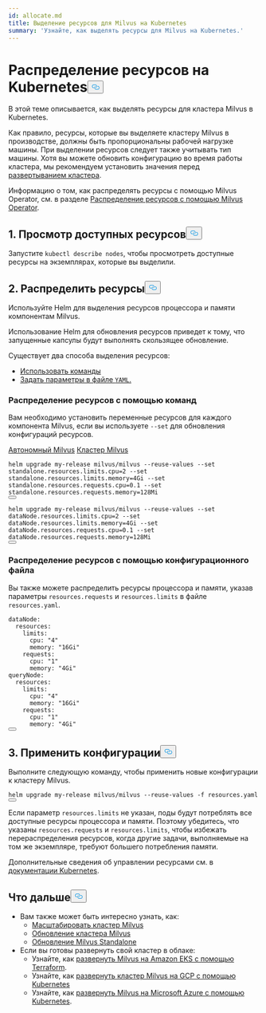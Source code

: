 ```yaml
---
id: allocate.md
title: Выделение ресурсов для Milvus на Kubernetes
summary: 'Узнайте, как выделять ресурсы для Milvus на Kubernetes.'
---
```

<h1 id="Allocate-Resources-on-Kubernetes" class="common-anchor-header">Распределение ресурсов на Kubernetes<button data-href="#Allocate-Resources-on-Kubernetes" class="anchor-icon" translate="no">
      <svg translate="no"
        aria-hidden="true"
        focusable="false"
        height="20"
        version="1.1"
        viewBox="0 0 16 16"
        width="16"
      >
        <path
          fill="#0092E4"
          fill-rule="evenodd"
          d="M4 9h1v1H4c-1.5 0-3-1.69-3-3.5S2.55 3 4 3h4c1.45 0 3 1.69 3 3.5 0 1.41-.91 2.72-2 3.25V8.59c.58-.45 1-1.27 1-2.09C10 5.22 8.98 4 8 4H4c-.98 0-2 1.22-2 2.5S3 9 4 9zm9-3h-1v1h1c1 0 2 1.22 2 2.5S13.98 12 13 12H9c-.98 0-2-1.22-2-2.5 0-.83.42-1.64 1-2.09V6.25c-1.09.53-2 1.84-2 3.25C6 11.31 7.55 13 9 13h4c1.45 0 3-1.69 3-3.5S14.5 6 13 6z"
        ></path>
      </svg>
    </button></h1><p>В этой теме описывается, как выделять ресурсы для кластера Milvus в Kubernetes.</p>
<p>Как правило, ресурсы, которые вы выделяете кластеру Milvus в производстве, должны быть пропорциональны рабочей нагрузке машины. При выделении ресурсов следует также учитывать тип машины. Хотя вы можете обновить конфигурацию во время работы кластера, мы рекомендуем установить значения перед <a href="/docs/ru/install_cluster-helm.md">развертыванием кластера</a>.</p>
<div class="alert note">
<p>Информацию о том, как распределять ресурсы с помощью Milvus Operator, см. в разделе <a href="https://github.com/zilliztech/milvus-operator/blob/main/docs/administration/allocate-resources.md#allocate-resources-with-milvus-operator">Распределение ресурсов с помощью Milvus Operator</a>.</p>
</div>
<h2 id="1-View-available-resources" class="common-anchor-header">1. Просмотр доступных ресурсов<button data-href="#1-View-available-resources" class="anchor-icon" translate="no">
      <svg translate="no"
        aria-hidden="true"
        focusable="false"
        height="20"
        version="1.1"
        viewBox="0 0 16 16"
        width="16"
      >
        <path
          fill="#0092E4"
          fill-rule="evenodd"
          d="M4 9h1v1H4c-1.5 0-3-1.69-3-3.5S2.55 3 4 3h4c1.45 0 3 1.69 3 3.5 0 1.41-.91 2.72-2 3.25V8.59c.58-.45 1-1.27 1-2.09C10 5.22 8.98 4 8 4H4c-.98 0-2 1.22-2 2.5S3 9 4 9zm9-3h-1v1h1c1 0 2 1.22 2 2.5S13.98 12 13 12H9c-.98 0-2-1.22-2-2.5 0-.83.42-1.64 1-2.09V6.25c-1.09.53-2 1.84-2 3.25C6 11.31 7.55 13 9 13h4c1.45 0 3-1.69 3-3.5S14.5 6 13 6z"
        ></path>
      </svg>
    </button></h2><p>Запустите <code translate="no">kubectl describe nodes</code>, чтобы просмотреть доступные ресурсы на экземплярах, которые вы выделили.</p>
<h2 id="2-Allocate-resources" class="common-anchor-header">2. Распределить ресурсы<button data-href="#2-Allocate-resources" class="anchor-icon" translate="no">
      <svg translate="no"
        aria-hidden="true"
        focusable="false"
        height="20"
        version="1.1"
        viewBox="0 0 16 16"
        width="16"
      >
        <path
          fill="#0092E4"
          fill-rule="evenodd"
          d="M4 9h1v1H4c-1.5 0-3-1.69-3-3.5S2.55 3 4 3h4c1.45 0 3 1.69 3 3.5 0 1.41-.91 2.72-2 3.25V8.59c.58-.45 1-1.27 1-2.09C10 5.22 8.98 4 8 4H4c-.98 0-2 1.22-2 2.5S3 9 4 9zm9-3h-1v1h1c1 0 2 1.22 2 2.5S13.98 12 13 12H9c-.98 0-2-1.22-2-2.5 0-.83.42-1.64 1-2.09V6.25c-1.09.53-2 1.84-2 3.25C6 11.31 7.55 13 9 13h4c1.45 0 3-1.69 3-3.5S14.5 6 13 6z"
        ></path>
      </svg>
    </button></h2><p>Используйте Helm для выделения ресурсов процессора и памяти компонентам Milvus.</p>
<div class="alert note">
Использование Helm для обновления ресурсов приведет к тому, что запущенные капсулы будут выполнять скользящее обновление.</div>
<p>Существует два способа выделения ресурсов:</p>
<ul>
<li><a href="/docs/ru/allocate.md#Allocate-resources-with-commands">Использовать команды</a></li>
<li><a href="/docs/ru/allocate.md#Allocate-resources-by-setting-configuration-file">Задать параметры в файле <code translate="no">YAML</code>.</a></li>
</ul>
<h3 id="Allocate-resources-with-commands" class="common-anchor-header">Распределение ресурсов с помощью команд</h3><p>Вам необходимо установить переменные ресурсов для каждого компонента Milvus, если вы используете <code translate="no">--set</code> для обновления конфигураций ресурсов.</p>
<div class="filter">
<a href="#standalone">Автономный Milvus</a> <a href="#cluster">Кластер Milvus</a></div>
<div class="table-wrapper filter-standalone" markdown="block">
<pre><code translate="no" class="language-Shell">helm upgrade my-release milvus/milvus --reuse-values --set standalone.resources.limits.cpu=2 --set standalone.resources.limits.memory=4Gi --set standalone.resources.requests.cpu=0.1 --set standalone.resources.requests.memory=128Mi
<button class="copy-code-btn"></button></code></pre>
</div>
<div class="table-wrapper filter-cluster" markdown="block">
<pre><code translate="no" class="language-Shell">helm upgrade my-release milvus/milvus --reuse-values --set dataNode.resources.limits.cpu=2 --set dataNode.resources.limits.memory=4Gi --set dataNode.resources.requests.cpu=0.1 --set dataNode.resources.requests.memory=128Mi
<button class="copy-code-btn"></button></code></pre>
</div>
<h3 id="Allocate-resources-by-setting-configuration-file" class="common-anchor-header">Распределение ресурсов с помощью конфигурационного файла</h3><p>Вы также можете распределить ресурсы процессора и памяти, указав параметры <code translate="no">resources.requests</code> и <code translate="no">resources.limits</code> в файле <code translate="no">resources.yaml</code>.</p>
<pre><code translate="no" class="language-Yaml"><span class="hljs-attr">dataNode:</span>
  <span class="hljs-attr">resources:</span>
    <span class="hljs-attr">limits:</span>
      <span class="hljs-attr">cpu:</span> <span class="hljs-string">&quot;4&quot;</span>
      <span class="hljs-attr">memory:</span> <span class="hljs-string">&quot;16Gi&quot;</span>
    <span class="hljs-attr">requests:</span>
      <span class="hljs-attr">cpu:</span> <span class="hljs-string">&quot;1&quot;</span>
      <span class="hljs-attr">memory:</span> <span class="hljs-string">&quot;4Gi&quot;</span>
<span class="hljs-attr">queryNode:</span>
  <span class="hljs-attr">resources:</span>
    <span class="hljs-attr">limits:</span>
      <span class="hljs-attr">cpu:</span> <span class="hljs-string">&quot;4&quot;</span>
      <span class="hljs-attr">memory:</span> <span class="hljs-string">&quot;16Gi&quot;</span>
    <span class="hljs-attr">requests:</span>
      <span class="hljs-attr">cpu:</span> <span class="hljs-string">&quot;1&quot;</span>
      <span class="hljs-attr">memory:</span> <span class="hljs-string">&quot;4Gi&quot;</span>
<button class="copy-code-btn"></button></code></pre>
<h2 id="3-Apply-configurations" class="common-anchor-header">3. Применить конфигурации<button data-href="#3-Apply-configurations" class="anchor-icon" translate="no">
      <svg translate="no"
        aria-hidden="true"
        focusable="false"
        height="20"
        version="1.1"
        viewBox="0 0 16 16"
        width="16"
      >
        <path
          fill="#0092E4"
          fill-rule="evenodd"
          d="M4 9h1v1H4c-1.5 0-3-1.69-3-3.5S2.55 3 4 3h4c1.45 0 3 1.69 3 3.5 0 1.41-.91 2.72-2 3.25V8.59c.58-.45 1-1.27 1-2.09C10 5.22 8.98 4 8 4H4c-.98 0-2 1.22-2 2.5S3 9 4 9zm9-3h-1v1h1c1 0 2 1.22 2 2.5S13.98 12 13 12H9c-.98 0-2-1.22-2-2.5 0-.83.42-1.64 1-2.09V6.25c-1.09.53-2 1.84-2 3.25C6 11.31 7.55 13 9 13h4c1.45 0 3-1.69 3-3.5S14.5 6 13 6z"
        ></path>
      </svg>
    </button></h2><p>Выполните следующую команду, чтобы применить новые конфигурации к кластеру Milvus.</p>
<pre><code translate="no" class="language-Shell">helm upgrade my-release milvus/milvus --reuse-values -f resources.yaml
<button class="copy-code-btn"></button></code></pre>
<div class="alert note">
Если параметр <code translate="no">resources.limits</code> не указан, поды будут потреблять все доступные ресурсы процессора и памяти. Поэтому убедитесь, что указаны <code translate="no">resources.requests</code> и <code translate="no">resources.limits</code>, чтобы избежать перераспределения ресурсов, когда другие задачи, выполняемые на том же экземпляре, требуют большего потребления памяти.</div>
<p>Дополнительные сведения об управлении ресурсами см. в <a href="https://kubernetes.io/docs/concepts/configuration/manage-compute-resources-container/">документации Kubernetes</a>.</p>
<h2 id="Whats-next" class="common-anchor-header">Что дальше<button data-href="#Whats-next" class="anchor-icon" translate="no">
      <svg translate="no"
        aria-hidden="true"
        focusable="false"
        height="20"
        version="1.1"
        viewBox="0 0 16 16"
        width="16"
      >
        <path
          fill="#0092E4"
          fill-rule="evenodd"
          d="M4 9h1v1H4c-1.5 0-3-1.69-3-3.5S2.55 3 4 3h4c1.45 0 3 1.69 3 3.5 0 1.41-.91 2.72-2 3.25V8.59c.58-.45 1-1.27 1-2.09C10 5.22 8.98 4 8 4H4c-.98 0-2 1.22-2 2.5S3 9 4 9zm9-3h-1v1h1c1 0 2 1.22 2 2.5S13.98 12 13 12H9c-.98 0-2-1.22-2-2.5 0-.83.42-1.64 1-2.09V6.25c-1.09.53-2 1.84-2 3.25C6 11.31 7.55 13 9 13h4c1.45 0 3-1.69 3-3.5S14.5 6 13 6z"
        ></path>
      </svg>
    </button></h2><ul>
<li>Вам также может быть интересно узнать, как:<ul>
<li><a href="/docs/ru/scaleout.md">Масштабировать кластер Milvus</a></li>
<li><a href="/docs/ru/upgrade_milvus_cluster-operator.md">Обновление кластера Milvus</a></li>
<li><a href="/docs/ru/upgrade_milvus_standalone-operator.md">Обновление Milvus Standalone</a></li>
</ul></li>
<li>Если вы готовы развернуть свой кластер в облаке:<ul>
<li>Узнайте, как <a href="/docs/ru/eks.md">развернуть Milvus на Amazon EKS с помощью Terraform</a>.</li>
<li>Узнайте, как <a href="/docs/ru/gcp.md">развернуть кластер Milvus на GCP с помощью Kubernetes</a></li>
<li>Узнайте, как <a href="/docs/ru/azure.md">развернуть Milvus на Microsoft Azure с помощью Kubernetes</a>.</li>
</ul></li>
</ul>
